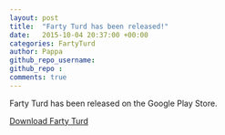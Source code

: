 ```yaml
---
layout: post
title:  "Farty Turd has been released!"
date:   2015-10-04 20:37:00 +00:00
categories: FartyTurd
author: Pappa
github_repo_username: 
github_repo : 
comments: true
---
```


Farty Turd has been released on the Google Play Store.

<a href="https://play.google.com/store/apps/details?id=com.github.DungBeetleBASH.FartyTurd">Download Farty Turd</a>